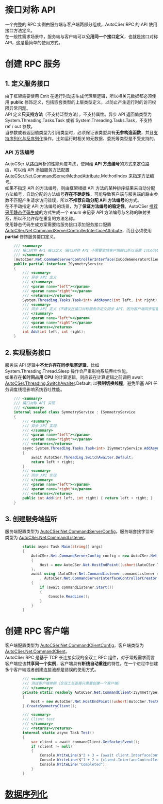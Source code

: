 ﻿# 接口对称 API
一个完整的 RPC 实例由服务端与客户端两部分组成，AutoCSer RPC 的 API 使用接口方法定义。  
在一般性需求场景中，服务端与客户端可以**公用同一个接口定义**，也就是接口对称 API，这是最简单的使用方式。
# 创建 RPC 服务
## 1. 定义服务接口
由于框架需要使用 Emit 在运行时动态生成代理层逻辑，所以相关元数据都必须使用 **public** 修饰定义，包括嵌套类型的上层类型定义，以防止产生运行时的访问权限异常问题。  
API 定义**只支持方法**（不支持泛型方法），不支持属性。异步 API 返回值类型为 System.Threading.Tasks.Task 或者 System.Threading.Tasks.Task<T>，不支持 ref / out 参数。  
当参数或者返回值类型为引用类型时，必须保证该类型具有**无参构造函数**，并且[支持序列化与反序列化](https://github.com/AutoCSer/AutoCSer2/blob/main/Document/02.ServiceDataSerialize/02.ServiceDataSerialize.md)操作，比如运行时相关的元数据、委托等类型是不受支持的。
### API 方法编号
AutoCSer 从路由解析的性能角度考虑，使用给 **API 方法编号**的方式来定位路由，可以给 API 添加服务方法配置 [AutoCSer.Net.CommandServerMethodAttribute](https://github.com/AutoCSer/AutoCSer2/blob/main/AutoCSer/Net/CommandServer/CommandServerMethodAttribute.cs).MethodIndex 来指定方法编号。  
如果不指定 API 的方法编号，则由框架根据 API 方法的某种排序结果来自动分配方法编号，自动分配的方法编号**存在不确定性**，可能导致客户端与服务端的路由参数不匹配产生请求访问错误，所以**不推荐自动分配 API 方法编号**的方式。  
在不手动指定 API 方法编号的场景，为了**保证方法编号的稳定性**，AutoCSer [推荐采用静态代码生成](https://github.com/AutoCSer/AutoCSer2/blob/main/Document/05.CodeGenerator/05.CodeGenerator.md)的方式生成一个 enum 来记录 API 方法编号与名称的映射关系，所以不允许存在重复的方法名称。  
使用静态代码生成方案需要给服务接口添加服务接口配置 [AutoCSer.Net.CommandServerControllerInterfaceAttribute](https://github.com/AutoCSer/AutoCSer2/blob/main/AutoCSer/Net/CommandServer/CommandServerControllerInterfaceAttribute.cs)，而且必须使用 **partial** 修饰服务接口定义。
``` csharp
    /// <summary>
    /// 接口对称 API 接口定义（接口对称 API 不需要生成客户端接口所以设置 IsCodeGeneratorClientInterface 为 false）
    /// </summary>
    [AutoCSer.Net.CommandServerControllerInterface(IsCodeGeneratorClientInterface = false)]
    public partial interface ISymmetryService
    {
        /// <summary>
        /// 异步 API 定义
        /// </summary>
        /// <param name="left"></param>
        /// <param name="right"></param>
        /// <returns></returns>
        System.Threading.Tasks.Task<int> AddAsync(int left, int right);
        /// <summary>
        /// 同步 API 定义（不建议在接口对称服务中定义同步 API，因为客户端同步阻塞模式可能造成性能瓶颈）
        /// </summary>
        /// <param name="left"></param>
        /// <param name="right"></param>
        /// <returns></returns>
        int Add(int left, int right);
    }
```
## 2. 实现服务接口
服务端 API 逻辑中**不允许存在同步阻塞逻辑**，比如 System.Threading.Thread.Sleep 操作会严重影响系统吞吐性能。  
如果存在**长时间占用 CPU** 的计算逻辑，则应该在计算逻辑之前调用 await [AutoCSer.Threading.SwitchAwaiter](https://github.com/AutoCSer/AutoCSer2/blob/main/AutoCSer/Threading/SwitchAwaiter.cs).Default; 以**强制切换线程**，避免阻塞 API 任务调度线程影响系统吞吐性能。
``` csharp
    /// <summary>
    /// 接口对称 API 实现
    /// </summary>
    internal sealed class SymmetryService : ISymmetryService
    {
        /// <summary>
        /// 异步 API 实现
        /// </summary>
        /// <param name="left"></param>
        /// <param name="right"></param>
        /// <returns></returns>
        async System.Threading.Tasks.Task<int> ISymmetryService.AddAsync(int left, int right)
        {
            await AutoCSer.Threading.SwitchAwaiter.Default;
            return left + right;
        }
        /// <summary>
        /// 同步 API 实现
        /// </summary>
        /// <param name="left"></param>
        /// <param name="right"></param>
        /// <returns></returns>
        public int Add(int left, int right) { return left + right; }
    }
```
## 3. 创建服务端监听
服务端配置类型为 [AutoCSer.Net.CommandServerConfig](https://github.com/AutoCSer/AutoCSer2/blob/main/AutoCSer/Net/CommandServer/CommandServerConfig.cs)，服务端套接字监听类型为 [AutoCSer.Net.CommandListener](https://github.com/AutoCSer/AutoCSer2/blob/main/AutoCSer/Net/CommandServer/CommandListener.cs)。
``` csharp
        static async Task Main(string[] args)
        {
            AutoCSer.Net.CommandServerConfig config = new AutoCSer.Net.CommandServerConfig
            {
                Host = new AutoCSer.Net.HostEndPoint((ushort)AutoCSer.TestCase.Common.CommandServerPortEnum.Document) 
            };
            await using (AutoCSer.Net.CommandListener commandListener = new AutoCSer.Net.CommandListener(config
                , AutoCSer.Net.CommandServerInterfaceControllerCreator.GetCreator<ISymmetryService>(new SymmetryService())))
            {
                if (await commandListener.Start())
                {
                    Console.ReadLine();
                }
            }
        }
```
# 创建 RPC 客户端
客户端配置类型为 [AutoCSer.Net.CommandClientConfig](https://github.com/AutoCSer/AutoCSer2/blob/main/AutoCSer/Net/CommandServer/CommandClientConfig.cs)，客户端类型为 [AutoCSer.Net.CommandClient](https://github.com/AutoCSer/AutoCSer2/blob/main/AutoCSer/Net/CommandServer/CommandClient.cs)。  
AutoCSer RPC 是基于 TCP 长连接实现的全双工 RPC 组件，对于常规需求而言客户端应该**共享同一个实例**，客户端具有**断线自动重连**的特性，在一个进程中创建多个客户端或者创建连接池都是错误的使用方式。
``` csharp
        /// <summary>
        /// 测试客户端单例（全双工长连接只需要创建一个客户端）
        /// </summary>
        private static readonly AutoCSer.Net.CommandClient<ISymmetryService> commandClient = new AutoCSer.Net.CommandClientConfig<ISymmetryService>
        {
            Host = new AutoCSer.Net.HostEndPoint((ushort)AutoCSer.TestCase.Common.CommandServerPortEnum.Document),
        }.CreateSymmetryClient();

        /// <summary>
        /// Client test
        /// </summary>
        /// <returns></returns>
        internal static async Task Test()
        {
            var client = await commandClient.GetSocketEvent();
            if (client != null)
            {
                Console.WriteLine($"2 + 3 = {await client.InterfaceController.AddAsync(2, 3)}");
                Console.WriteLine($"1 + 2 = {client.InterfaceController.Add(1, 2)}");
                Console.WriteLine("Completed");
            }
        }
```
# [数据序列化](https://github.com/AutoCSer/AutoCSer2/blob/main/Document/02.ServiceDataSerialize/02.ServiceDataSerialize.md)